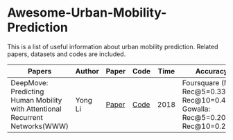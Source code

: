 # Awesome-Urban-Mobility-Prediction
This is a list of useful information about urban mobility prediction. Related papers, datasets and codes are included.

Papers | Author | Paper | Code | Time | Accuracy |
-------|--------|-------|------|------|----------|
DeepMove: Predicting Human Mobility with Attentional Recurrent Networks(WWW) | Yong Li |[Paper](https://dl.acm.org/doi/abs/10.1145/3178876.3186058)|[Code](https://github.com/vonfeng/DeepMove) | 2018 | Foursquare (NY): Rec@5=0.3372, Rec@10=0.4091. Gowalla: Rec@5=0.2021, Rec@10=0.2510 |
